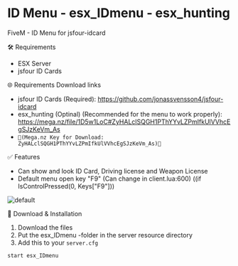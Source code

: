 # ID Menu - esx_IDmenu - esx_hunting
FiveM - ID Menu for jsfour-idcard

🛠 Requirements
- ESX Server
- jsfour ID Cards

🌐 Requirements Download links
- jsfour ID Cards (Required): https://github.com/jonassvensson4/jsfour-idcard
- esx_hunting (Optinal) (Recommended for the menu to work properly): https://mega.nz/file/1D5w1LoC#ZyHALclSQGH1PThYYvLZPmIfkUlVVhcEgSJzKeVm_As
- `🔑(Mega.nz Key for Download: ZyHALclSQGH1PThYYvLZPmIfkUlVVhcEgSJzKeVm_As)🔑`

✅ Features
- Can show and look ID Card, Driving license and Weapon License
- Default menu open key "F9" (Can change in client.lua:600) ((if IsControlPressed(0, Keys["F9"]))

![default](https://i.imgur.com/nAjwkOt.png)

🔧 Download & Installation
1. Download the files
2. Put the esx_IDmenu -folder in the server resource directory
3. Add this to your ```server.cfg```
````
start esx_IDmenu
````

